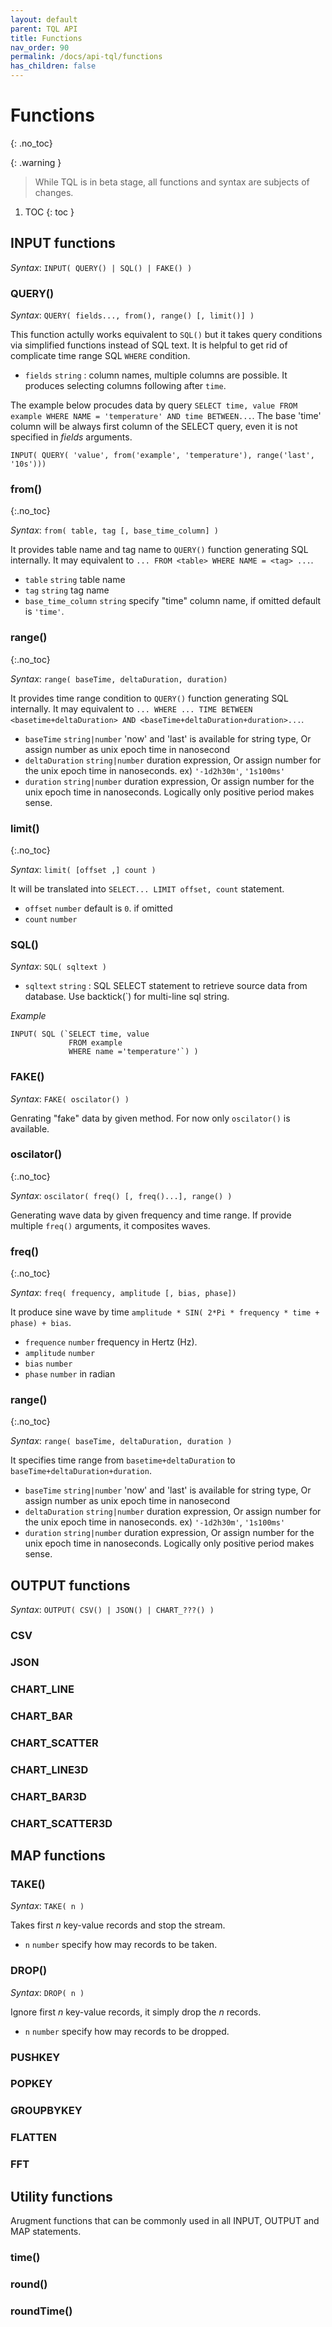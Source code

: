 ```yaml
---
layout: default
parent: TQL API
title: Functions
nav_order: 90
permalink: /docs/api-tql/functions
has_children: false
---
```


# Functions
{: .no_toc}

{: .warning }
> While TQL is in beta stage, all functions and syntax are subjects of changes.

1. TOC
{: toc }

## INPUT functions

*Syntax*: `INPUT( QUERY() | SQL() | FAKE() )`

### QUERY()

*Syntax*: `QUERY( fields..., from(), range() [, limit()] )`

This function actully works equivalent to `SQL()` but it takes query conditions via simplified functions instead of SQL text.
It is helpful to get rid of complicate time range SQL `WHERE` condition.

- `fields` `string` : column names, multiple columns are possible. It produces selecting columns following after `time`.

The example below procudes data by query `SELECT time, value FROM example WHERE NAME = 'temperature' AND time BETWEEN...`.
The base 'time' column will be always first column of the SELECT query, even it is not specified in *fields* arguments.

```
INPUT( QUERY( 'value', from('example', 'temperature'), range('last', '10s')))
```

### from()
{:.no_toc}

*Syntax*: `from( table, tag [, base_time_column] )`

It provides table name and tag name to `QUERY()` function generating SQL internally. It may equivalent to `... FROM <table> WHERE NAME = <tag> ...`.

- `table` `string` table name
- `tag` `string` tag name
- `base_time_column` `string` specify "time" column name, if omitted default is `'time'`.

### range()
{:.no_toc}

*Syntax*: `range( baseTime, deltaDuration, duration)`

It provides time range condition to `QUERY()` function generating SQL internally.
It may equivalent to `... WHERE ... TIME BETWEEN <basetime+deltaDuration> AND <baseTime+deltaDuration+duration>...`.

- `baseTime` `string|number` 'now' and 'last' is available for string type, Or assign number as unix epoch time in nanosecond
- `deltaDuration` `string|number` duration expression, Or assign number for the unix epoch time in nanoseconds. ex) `'-1d2h30m'`, `'1s100ms'`
- `duration` `string|number` duration expression, Or assign number for the unix epoch time in nanoseconds. Logically only positive period makes sense.


### limit()
{:.no_toc}

*Syntax*: `limit( [offset ,] count )`

It will be translated into `SELECT... LIMIT offset, count` statement.

- `offset` `number` default is `0`. if omitted
- `count` `number`

### SQL()

*Syntax*: `SQL( sqltext )`

- `sqltext` `string` : SQL SELECT statement to retrieve source data from database. Use backtick(`) for multi-line sql string.

*Example*

```
INPUT( SQL (`SELECT time, value 
             FROM example 
             WHERE name ='temperature'`) )
```

### FAKE()

*Syntax*: `FAKE( oscilator() )`

Genrating "fake" data by given method. For now only `oscilator()` is available.

### oscilator()
{:.no_toc}

*Syntax*: `oscilator( freq() [, freq()...], range() )`

Generating wave data by given frequency and time range. If provide multiple `freq()` arguments, it composites waves.

### freq()
{:.no_toc}

*Syntax*: `freq( frequency, amplitude [, bias, phase])`

It produce sine wave by time `amplitude * SIN( 2*Pi * frequency * time + phase) + bias`.

- `frequence` `number` frequency in Hertz (Hz).
- `amplitude` `number`
- `bias` `number`
- `phase` `number` in radian

### range()
{:.no_toc}

*Syntax*: `range( baseTime, deltaDuration, duration )`

It specifies time range from `basetime+deltaDuration` to `baseTime+deltaDuration+duration`.

- `baseTime` `string|number` 'now' and 'last' is available for string type, Or assign number as unix epoch time in nanosecond
- `deltaDuration` `string|number` duration expression, Or assign number for the unix epoch time in nanoseconds. ex) `'-1d2h30m'`, `'1s100ms'`
- `duration` `string|number` duration expression, Or assign number for the unix epoch time in nanoseconds. Logically only positive period makes sense.

## OUTPUT functions

*Syntax*: `OUTPUT( CSV() | JSON() | CHART_???() )`

### CSV

### JSON

### CHART_LINE

### CHART_BAR

### CHART_SCATTER

### CHART_LINE3D

### CHART_BAR3D

### CHART_SCATTER3D

## MAP functions

### TAKE()

*Syntax*: `TAKE( n )`

Takes first *n* key-value records and stop the stream.

- `n` `number` specify how may records to be taken.

### DROP()

*Syntax*: `DROP( n )`

Ignore first *n* key-value records, it simply drop the *n* records.

- `n` `number` specify how may records to be dropped.

### PUSHKEY

### POPKEY

### GROUPBYKEY

### FLATTEN

<!-- ### FILTER -->

### FFT

## Utility functions

Arugment functions that can be commonly used in all INPUT, OUTPUT and MAP statements.

### time()

### round()

### roundTime()

<!-- ### len() -->

<!-- ### element() -->

